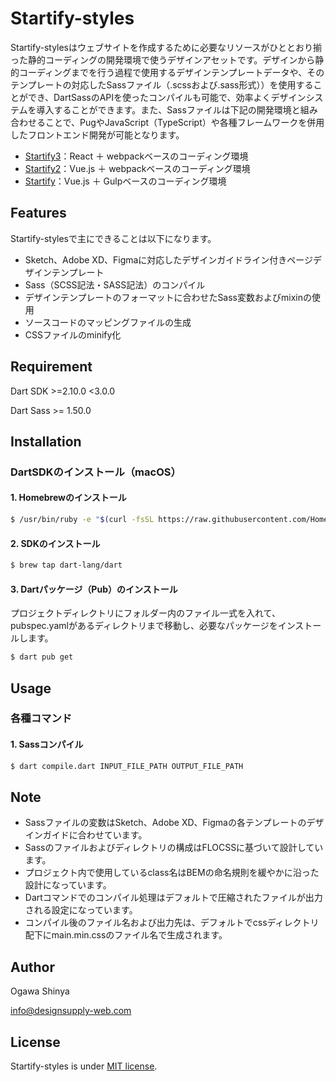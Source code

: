 # Startify-styles

Startify-stylesはウェブサイトを作成するために必要なリソースがひととおり揃った静的コーディングの開発環境で使うデザインアセットです。デザインから静的コーディングまでを行う過程で使用するデザインテンプレートデータや、そのテンプレートの対応したSassファイル（.scssおよび.sass形式））を使用することができ、DartSassのAPIを使ったコンパイルも可能で、効率よくデザインシステムを導入することができます。また、Sassファイルは下記の開発環境と組み合わせることで、PugやJavaScript（TypeScript）や各種フレームワークを併用したフロントエンド開発が可能となります。


- [Startify3](https://github.com/DesignSupply/startify3/)：React ＋ webpackベースのコーディング環境
- [Startify2](https://github.com/DesignSupply/startify2/)：Vue.js ＋ webpackベースのコーディング環境
- [Startify](https://github.com/DesignSupply/startify2/)：Vue.js ＋ Gulpベースのコーディング環境



## Features

Startify-stylesで主にできることは以下になります。

* Sketch、Adobe XD、Figmaに対応したデザインガイドライン付きページデザインテンプレート
* Sass（SCSS記法・SASS記法）のコンパイル
* デザインテンプレートのフォーマットに合わせたSass変数およびmixinの使用
* ソースコードのマッピングファイルの生成
* CSSファイルのminify化



## Requirement

Dart SDK >=2.10.0 <3.0.0

Dart Sass >= 1.50.0



## Installation

### DartSDKのインストール（macOS）

#### 1. Homebrewのインストール
```bash
$ /usr/bin/ruby -e "$(curl -fsSL https://raw.githubusercontent.com/Homebrew/install/master/install)"
```
#### 2. SDKのインストール
```bash
$ brew tap dart-lang/dart
```
#### 3. Dartパッケージ（Pub）のインストール
プロジェクトディレクトリにフォルダー内のファイル一式を入れて、pubspec.yamlがあるディレクトリまで移動し、必要なパッケージをインストールします。
```bash
$ dart pub get
```



## Usage

### 各種コマンド

#### 1. Sassコンパイル
```bash
$ dart compile.dart INPUT_FILE_PATH OUTPUT_FILE_PATH
```



## Note

* Sassファイルの変数はSketch、Adobe XD、Figmaの各テンプレートのデザインガイドに合わせています。
* Sassのファイルおよびディレクトリの構成はFLOCSSに基づいて設計しています。
* プロジェクト内で使用しているclass名はBEMの命名規則を緩やかに沿った設計になっています。
* Dartコマンドでのコンパイル処理はデフォルトで圧縮されたファイルが出力される設定になっています。
* コンパイル後のファイル名および出力先は、デフォルトでcssディレクトリ配下にmain.min.cssのファイル名で生成されます。



## Author

Ogawa Shinya

info@designsupply-web.com



## License

Startify-styles is under [MIT license](https://en.wikipedia.org/wiki/MIT_License).